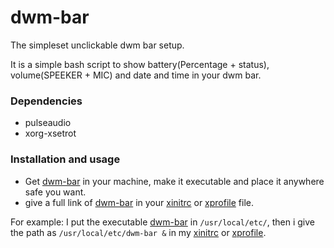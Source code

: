 # dwm-bar
The simpleset unclickable dwm bar setup.

It is a simple bash script to show battery(Percentage + status), volume(SPEEKER + MIC) and date and time in your dwm bar.

### Dependencies
- pulseaudio
- xorg-xsetrot

### Installation and usage
- Get [dwm-bar](dwm-bar) in your machine, make it executable and place it anywhere safe you want.
- give a full link of [dwm-bar](dwm-bar) in your [xinitrc](https://wiki.archlinux.org/title/Xinit) or [xprofile](https://wiki.archlinux.org/title/Xprofile) file.

For example: I put the executable [dwm-bar](dwm-bar) in `/usr/local/etc/`, then i give the path as `/usr/local/etc/dwm-bar &` in my [xinitrc](https://wiki.archlinux.org/title/Xinit) or [xprofile](https://wiki.archlinux.org/title/Xprofile).
